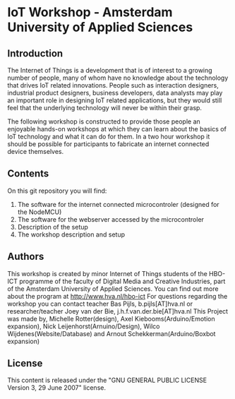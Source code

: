 # IoT Workshop - Amsterdam University of Applied Sciences #

## Introduction ##
The Internet of Things is a development that is of interest to a growing number of people, many of whom have no knowledge about the technology that drives IoT related innovations. People such as interaction designers, industrial product designers, business developers, data analysts may play an important role in designing IoT related applications, but they would still feel that the underlying technology will never be within their grasp. 

The following workshop is constructed to provide those people an enjoyable hands-on workshops at which they can learn about the basics of IoT technology and what it can do for them. In a two hour workshop it should be possible for participants to fabricate an internet connected device themselves.

## Contents ##
On this git repository you will find:
  1. The software for the internet connected microcontroler (designed for the NodeMCU)
  2. The software for the webserver accessed by the microcontroler
  3. Description of the setup
  4. The workshop description and setup

## Authors ##
This workshop is created by minor Internet of Things students of the HBO-ICT programme of the faculty of Digital Media and Creative Industries, part of the Amsterdam University of Applied Sciences. You can find out more about the program at http://www.hva.nl/hbo-ict 
For questions regarding the workshop you can contact teacher Bas Pijls, b.pijls[AT]hva.nl or researcher/teacher Joey van der Bie, j.h.f.van.der.bie[AT]hva.nl
This Project was made by, Michelle Rotter(design), Axel Kiebooms(Arduino/Emotion expansion), Nick Leijenhorst(Arnuino/Design), Wilco Wijdenes(Website/Database) and Arnout Schekkerman(Arduino/Boxbot expansion)

## License ##
This content is released under the "GNU GENERAL PUBLIC LICENSE Version 3, 29 June 2007" license.

